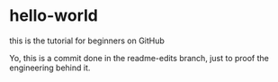 # hello-world
this is the tutorial for beginners on GitHub

Yo, this is a commit done in the readme-edits branch, just to proof the engineering behind it.
